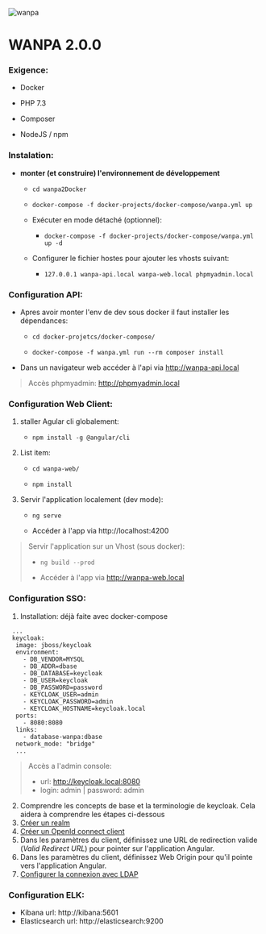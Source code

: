 ![wanpa](http://10.141.6.164/public/images/wanpalogoarsguyanehd.png)

# WANPA  2.0.0

### Exigence:

- Docker

- PHP 7.3

- Composer

- NodeJS / npm

### Instalation:

- **monter (et construire) l'environnement de développement**

  - `cd wanpa2Docker`

  - `docker-compose -f docker-projects/docker-compose/wanpa.yml up`

  - Exécuter en mode détaché (optionnel):

    - `docker-compose -f docker-projects/docker-compose/wanpa.yml up -d`

  - Configurer le fichier hostes pour ajouter les vhosts suivant:

    - `127.0.0.1 wanpa-api.local wanpa-web.local phpmyadmin.local`

### Configuration API:

- Apres avoir monter l'env de dev sous docker il faut installer les dépendances:

  - `cd docker-projetcs/docker-compose/`

  - `docker-compose -f wanpa.yml run --rm composer install`

- Dans un navigateur web accéder à l'api via http://wanpa-api.local

> Accès phpmyadmin: http://phpmyadmin.local

### Configuration Web Client:

1. staller Agular cli globalement:

   - `npm install -g @angular/cli`

2. List item:

   - `cd wanpa-web/`

   - `npm install`

3. Servir l'application localement (dev mode):

   - `ng serve`

   - Accéder à l'app via http://localhost:4200

> Servir l'application sur un Vhost (sous docker):
>
> - `ng build --prod`
>
> - Accéder à l'app via http://wanpa-web.local

### Configuration SSO:

 1. Installation: déjà faite avec docker-compose
 

```
 ...
 keycloak:  
  image: jboss/keycloak  
  environment:  
    - DB_VENDOR=MYSQL  
    - DB_ADDR=dbase  
    - DB_DATABASE=keycloak  
    - DB_USER=keycloak  
    - DB_PASSWORD=password  
    - KEYCLOAK_USER=admin  
    - KEYCLOAK_PASSWORD=admin  
    - KEYCLOAK_HOSTNAME=keycloak.local
  ports:  
    - 8080:8080  
  links:  
    - database-wanpa:dbase  
  network_mode: "bridge"
  ...
```


> Accès a l'admin console:
> - url: http://keycloak.local:8080
> - login: admin | password: admin

 2. Comprendre les concepts de base et la terminologie de keycloak. Cela aidera à comprendre les étapes ci-dessous
 3. [Créer un realm](https://www.keycloak.org/docs/latest/server_admin/index.html#_create-realm)
 4. [Créer un OpenId connect client](https://www.keycloak.org/docs/latest/server_admin/index.html#_clients)
 5. Dans les paramètres du client, définissez une URL de redirection valide (*Valid Redirect URL*) pour pointer sur l'application Angular.
 6. Dans les paramètres du client, définissez Web Origin pour qu'il pointe vers l'application Angular.
 7. [Configurer la connexion avec LDAP](https://www.keycloak.org/docs/latest/server_admin/index.html#_user-storage-federation)
 
### Configuration ELK:
 
 - Kibana url: http://kibana:5601
 - Elasticsearch url: http://elasticsearch:9200
